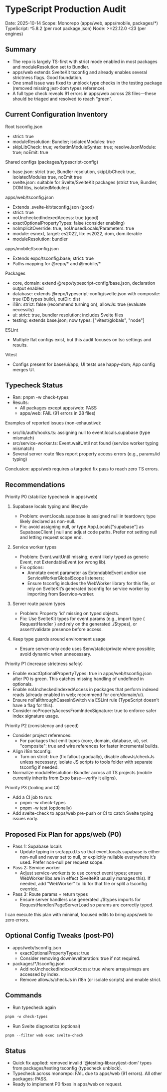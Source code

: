 # TypeScript Production Audit

Date: 2025-10-14
Scope: Monorepo (apps/web, apps/mobile, packages/*)
TypeScript: ^5.8.2 (per root package.json)
Node: >=22.12.0 <23 (per engines)

## Summary
- The repo is largely TS-first with strict mode enabled in most packages and moduleResolution set to Bundler.
- apps/web extends SvelteKit tsconfig and already enables several strictness flags. Good foundation.
- One small issue was fixed to unblock type checks in the testing package (removed missing jest-dom types reference).
- A full type check reveals 91 errors in apps/web across 28 files—these should be triaged and resolved to reach “green”.

## Current Configuration Inventory

Root tsconfig.json
- strict: true
- moduleResolution: Bundler; isolatedModules: true
- skipLibCheck: true; verbatimModuleSyntax: true; resolveJsonModule: true; noEmit: true

Shared configs (packages/typescript-config)
- base.json: strict true, Bundler resolution, skipLibCheck true, isolatedModules true, noEmit true
- svelte.json: suitable for Svelte/SvelteKit packages (strict true, Bundler, DOM libs, isolatedModules)

apps/web/tsconfig.json
- Extends .svelte-kit/tsconfig.json (good)
- strict: true
- noUncheckedIndexedAccess: true (good)
- exactOptionalPropertyTypes: false (consider enabling)
- noImplicitOverride: true, noUnusedLocals/Parameters: true
- module: esnext, target: es2022, lib: es2022, dom, dom.iterable
- moduleResolution: bundler

apps/mobile/tsconfig.json
- Extends expo/tsconfig.base; strict: true
- Paths mapping for @repo/* and @mobile/*

Packages
- core, domain: extend @repo/typescript-config/base.json, declaration output enabled
- database: extends @repo/typescript-config/svelte.json with composite: true (DB types build), outDir: dist
- i18n: strict: false (recommend turning on), allowJs: true (evaluate necessity)
- ui: strict: true, bundler resolution; includes Svelte files
- testing: extends base.json; now types: ["vitest/globals", "node"]

ESLint
- Multiple flat configs exist, but this audit focuses on tsc settings and results.

Vitest
- Configs present for base/ui/app; UI tests use happy-dom; App config merges UI.

## Typecheck Status

- Ran: pnpm -w check-types
- Results:
  - All packages except apps/web: PASS
  - apps/web: FAIL (91 errors in 28 files)

Examples of reported issues (non-exhaustive):
- src/lib/auth/hooks.ts: assigning null to event.locals.supabase (type mismatch)
- src/service-worker.ts: Event.waitUntil not found (service worker typing mismatch)
- Several server route files report property access errors (e.g., params/id typing)

Conclusion: apps/web requires a targeted fix pass to reach zero TS errors.

## Recommendations

Priority P0 (stabilize typecheck in apps/web)
1) Supabase locals typing and lifecycle
   - Problem: event.locals.supabase is assigned null in teardown; type likely declared as non-null.
   - Fix: avoid assigning null, or type App.Locals["supabase"] as SupabaseClient | null and adjust code paths. Prefer not setting null and letting request scope end.

2) Service worker types
   - Problem: Event.waitUntil missing; event likely typed as generic Event, not ExtendableEvent (or wrong lib).
   - Fix options:
     - Annotate event parameter as ExtendableEvent and/or use ServiceWorkerGlobalScope listeners;
     - Ensure tsconfig includes the WebWorker library for this file, or rely on SvelteKit’s generated tsconfig for service worker by importing from $service-worker.

3) Server route param types
   - Problem: Property 'id' missing on typed objects.
   - Fix: Use SvelteKit types for event.params (e.g., import type { RequestHandler } and rely on the generated ./$types), or assert/validate presence before access.

4) Keep type guards around environment usage
   - Ensure server-only code uses $env/static/private where possible; avoid dynamic when unnecessary.

Priority P1 (increase strictness safely)
- Enable exactOptionalPropertyTypes: true in apps/web/tsconfig.json after P0 is green. This catches missing handling of undefined in optionals.
- Enable noUncheckedIndexedAccess in packages that perform indexed reads (already enabled in web; recommend for core/domain/ui).
- Ensure noFallthroughCasesInSwitch via ESLint rule (TypeScript doesn’t have a flag for this).
- Consider noPropertyAccessFromIndexSignature: true to enforce safer index signature usage.

Priority P2 (consistency and speed)
- Consider project references:
  - For packages that emit types (core, domain, database, ui), set "composite": true and wire references for faster incremental builds.
- Align i18n tsconfig:
  - Turn on strict: true (fix fallout gradually), disable allowJs/checkJs unless necessary; isolate JS scripts to tools folder with separate tsconfig if needed.
- Normalize moduleResolution: Bundler across all TS projects (mobile currently inherits from Expo base—verify it aligns).

Priority P3 (tooling and CI)
- Add a CI job to run:
  - pnpm -w check-types
  - pnpm -w test (optionally)
- Add svelte-check to apps/web pre-push or CI to catch Svelte typing issues early.

## Proposed Fix Plan for apps/web (P0)
- Pass 1: Supabase locals
  - Update typing in src/app.d.ts so that event.locals.supabase is either non-null and never set to null, or explicitly nullable everywhere it’s used. Prefer non-null per request scope.
- Pass 2: Service worker
  - Adjust service-worker.ts to use correct event types; ensure WebWorker libs are in effect (SvelteKit usually manages this). If needed, add "WebWorker" to lib for that file or split a tsconfig override.
- Pass 3: Route params + return types
  - Ensure server handlers use generated ./$types imports for RequestHandler/PageServerLoad so params are correctly typed.

I can execute this plan with minimal, focused edits to bring apps/web to zero errors.

## Optional Config Tweaks (post-P0)
- apps/web/tsconfig.json
  - exactOptionalPropertyTypes: true
  - Consider removing downlevelIteration: true if not required.
- packages/*/tsconfig.json
  - Add noUncheckedIndexedAccess: true where arrays/maps are accessed by index.
  - Remove allowJs/checkJs in i18n (or isolate scripts) and enable strict.

## Commands

- Run typecheck again
```powershell
pnpm -w check-types
```

- Run Svelte diagnostics (optional)
```powershell
pnpm --filter web exec svelte-check
```

## Status
- Quick fix applied: removed invalid '@testing-library/jest-dom' types from packages/testing tsconfig (typecheck unblock).
- Typecheck across monorepo: FAIL due to apps/web (91 errors). All other packages: PASS.
- Ready to implement P0 fixes in apps/web on request.

